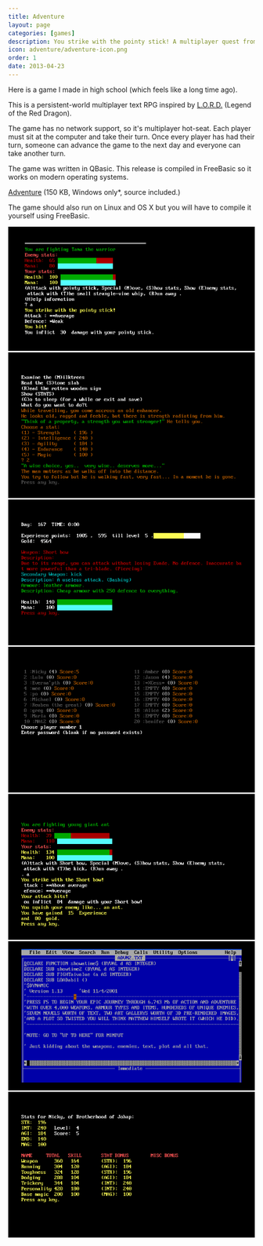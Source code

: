 ```yaml
---
title: Adventure
layout: page
categories: [games]
description: You strike with the pointy stick! A multiplayer quest from the turn of the century.
icon: adventure/adventure-icon.png
order: 1
date: 2013-04-23
---
```

Here is a game I made in high school (which feels like a long time ago).

This is a persistent-world multiplayer text RPG inspired by <a href="http://en.wikipedia.org/wiki/Legend_of_the_Red_Dragon">L.O.R.D.</a> (Legend of the Red Dragon).

The game has no network support, so it's multiplayer hot-seat. Each player must sit at the computer and take their turn. Once every player has had their turn, someone can advance the game to the next day and everyone can take another turn.

The game was written in QBasic. This release is compiled in FreeBasic so it works on modern operating systems.

<p><a onclick="_gaq.push(['_trackEvent','Download','Game',this.href]);" href="adv-2010-06-29.zip">Adventure</a> (150 KB, Windows only*, source included.)</p>

The game should also run on Linux and OS X but you will have to compile it yourself using FreeBasic.

<img src="adventure-combat-vs-tama.png" alt="Combat, the player faces Tama"/>
<img src="adventure-event.png" alt="The player can experience special events"/>
<img src="adventure-inventory.png" alt="There is an inventory screen"/>
<img src="adventure-player-select.png" alt="Players choose a character and can see other player's characters"/>
<img src="adventure-combat.png" alt="Combat"/>
<img src="adventure-source.png" alt="The source code had a lot of jokes that I found funny at the time"/>
<img src="adventure-stats.png" alt="There are lots of RPG stats to level up"/>